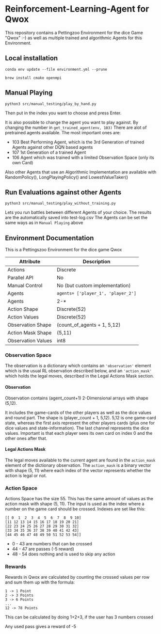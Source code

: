 # Reinforcement-Learning-Agent for Qwox

This repository contains a Pettingzoo Environment for the dice Game "Qwox" :-) as well as multiple trained and algorithmic Agents
for this Environment.

## Local installation

`conda env update --file environment.yml --prune`

`brew install cmake openmpi`


## Manual Playing

`python3 src/manual_testing/play_by_hand.py`

Then put in the index you want to choose and press Enter.

It is also possible to change the agent you want to play against. By changing the number in `get_trained_agent(env, 103)`
There are  alot of pretrained agents available. The most important ones are:

* 103 Best Performing Agent, which is the 3rd Generation of trained Agents against other DQN based agents
* 107 1st Generation of a trained Agent
* 106 Agent which was trained with a limited Observation Space (only its own Card)

Also other Agents that use an Algorithmic Implementation are available with RandomPolicy(), LongPlayingPolicy() and LowestValueTaker()

## Run Evaluations against other Agents

`python3 src/manual_testing/play_without_training.py` 

Lets you run battles between different Agents of your choice. The results are the automatically saved into test-log.csv
The Agents can be set the same ways as in `Manual Playing` above


## Environment Documentation

This is a Pettingszoo Environment for the dice game Qwox 

| Attribute          | Description                        |
|--------------------|------------------------------------|
| Actions            | Discrete                           |
| Parallel API       | No                                 |
| Manual Control     | No (but custom implementation)     |
| Agents             | `agents= ['player_1', 'player_2']` |
| Agents             | 2-*                                |
| Action Shape       | Discrete(52)                       |
| Action Values      | Discrete(52)                       |
| Observation Shape  | (count_of_agents + 1, 5,12)        |
| Action Mask Shape  | (5,11)                             |
| Observation Values | int8                               |



### Observation Space
The observation is a dictionary which contains an `'observation'` element which is the usual RL observation described below, and an  `'action_mask'` which holds the legal moves, described in the Legal Actions Mask section.

#### Observation
Observation contains (agent_count+1) 2-Dimensional arrays with shape (5,12).

It includes the game-cards of the other players as well as the dice values and round part. The shape is (player_count + 1, 5,12).
5,12 is one game-card state, whereas the first axis represent the other players cards (plus one for dice values and state-information). 
The last channel represents the dice values.  Important is that each player sees its own card on index 0 and the other ones after that.

#### Legal Actions Mask
The legal moves available to the current agent are found in the `action_mask` element of the dictionary observation. 
The `action_mask` is a binary vector with shape (5, 11) where each index of the vector represents whether the action is 
legal or not. 

### Action Space

Actions Space has the size 55. This has the same amount of values as the action mask with shape (5, 11). The input is
used as the index where a number on the game card should be crossed. Indexes are set like this:
```
[[ 0  1  2  3  4  5  6  7  8  9 10]
[11 12 13 14 15 16 17 18 19 20 21]
[22 23 24 25 26 27 28 29 30 31 32]
[33 34 35 36 37 38 39 40 41 42 43]
[44 45 46 47 48 49 50 51 52 53 54]]
```

* 0 - 43 are numbers that can be crossed
* 44 - 47 are passes (-5 reward)
* 48 - 54 does nothing and is used to skip any action

### Rewards

Rewards in Qwox are calculated by counting the crossed values per row and sum them up with the formula:

    1 -> 1 Point
    2 -> 3 Points
    3 -> 6 Points
    ...
    12 -> 78 Points

This can be calculated by doing 1+2+3, if the user has 3 numbers crossed

Any used pass gives a reward of -5



